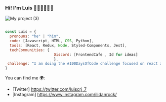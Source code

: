 ### Hi! I'm Luis 👋🦄🚴‍♀️👨‍💻
![My project (3)](https://user-images.githubusercontent.com/70895686/146621352-155855cd-40d3-49db-af0a-30cddbb6fe76.png)
```javascript

const Luis = {
  pronouns: "he" | "him",
  code: [Javascript, HTML, CSS, Python],
  tools: [React, Redux, Node, Styled-Components, Jest],
  techCommunities: {
                      Discord: [FrontendCafe , Id for ideas] 
                      },
 challenge: "I am doing the #100DaysOfCode challenge focused on react and typescript"
}
```
You can find me 🌍:
 - [Twitter] https://twitter.com/luiscrj_7
 - [Instagram] https://www.instagram.com/ilidanrock/
<!--
**ilidanrock/ilidanrock** is a ✨ _special_ ✨ repository because its `README.md` (this file) appears on your GitHub profile.

Here are some ideas to get you started:

- 🔭 I’m currently working on ...
- 🌱 I’m currently learning ...
- 👯 I’m looking to collaborate on ...
- 🤔 I’m looking for help with ...
- 💬 Ask me about ...
- 📫 How to reach me: ...
- 😄 Pronouns: ...
- ⚡ Fun fact: ...
-->
